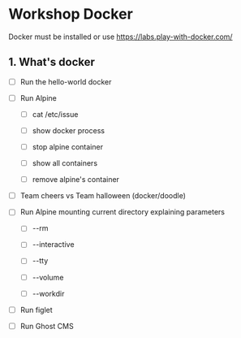 # Workshop Docker

Docker must be installed or use https://labs.play-with-docker.com/

## 1. What's docker

- [ ] Run the hello-world docker

- [ ] Run Alpine
  
  - [ ] cat /etc/issue
  
  - [ ] show docker process
  
  - [ ] stop alpine container
  
  - [ ] show all containers
  
  - [ ] remove alpine's container

- [ ] Team cheers vs Team halloween (docker/doodle)

- [ ] Run Alpine mounting current directory explaining parameters
  
  - [ ] --rm
  
  - [ ] --interactive
  
  - [ ] --tty
  
  - [ ] --volume
  
  - [ ] --workdir

- [ ] Run figlet 

- [ ] Run Ghost CMS
